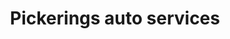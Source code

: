 ---
title: "Pickerings auto services"
url: /arvada/pickerings-auto-services/
shop: Autowerkstatt
---